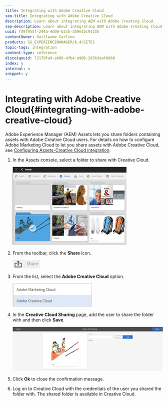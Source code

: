 ```yaml
---
title: Integrating with Adobe Creative Cloud
seo-title: Integrating with Adobe Creative Cloud
description: Learn about integrating AEM with Adobe Creating Cloud.
seo-description: Learn about integrating AEM with Adobe Creating Cloud.
uuid: fd9f955f-244a-4d06-b2cb-3b9e1bc93155
contentOwner: Guillaume Carlino
products: SG_EXPERIENCEMANAGER/6.4/SITES
topic-tags: integration
content-type: reference
discoiquuid: 72179fa9-a608-4fb4-a906-295b3eaf8d60
index: y
internal: n
snippet: y
---
```


# Integrating with Adobe Creative Cloud{#integrating-with-adobe-creative-cloud}

Adobe Experience Manager (AEM) Assets lets you share folders containing assets with Adobe Creative Cloud users. For details on how to configure Adobe Marketing Cloud to let you share assets with Adobe Creative Cloud, see [Configuring Assets-Creative Cloud integration](../../../sites/administering/using/configure-assets-cc-integration.md).

1. In the Assets console, select a folder to share with Creative Cloud.

   ![](assets/chlimage_1-14.png)

1. From the toolbar, click the **Share** icon.

   ![](assets/chlimage_1-15.png)

1. From the list, select the **Adobe Creative Cloud** option.

   ![](assets/chlimage_1-16.png)

1. In the **Creative Cloud Sharing** page, add the user to share the folder with and then click **Save**.

   ![](assets/chlimage_1-17.png)

1. Click **Ok** to close the confirmation message.
1. Log on to Creative Cloud with the credentials of the user you shared the folder with. The shared folder is available in Creative Cloud.

